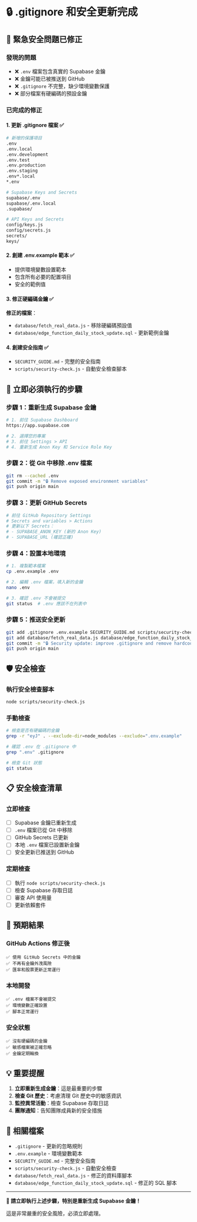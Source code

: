 # 🔒 .gitignore 和安全更新完成

## 🚨 緊急安全問題已修正

### 發現的問題
- ❌ `.env` 檔案包含真實的 Supabase 金鑰
- ❌ 金鑰可能已被推送到 GitHub
- ❌ `.gitignore` 不完整，缺少環境變數保護
- ❌ 部分檔案有硬編碼的預設金鑰

### 已完成的修正

#### 1. 更新 .gitignore 檔案 ✅
```bash
# 新增的保護項目
.env
.env.local
.env.development
.env.test
.env.production
.env.staging
.env*.local
*.env

# Supabase Keys and Secrets
supabase/.env
supabase/.env.local
.supabase/

# API Keys and Secrets
config/keys.js
config/secrets.js
secrets/
keys/
```

#### 2. 創建 .env.example 範本 ✅
- 提供環境變數設置範本
- 包含所有必要的配置項目
- 安全的範例值

#### 3. 修正硬編碼金鑰 ✅
**修正的檔案**：
- `database/fetch_real_data.js` - 移除硬編碼預設值
- `database/edge_function_daily_stock_update.sql` - 更新範例金鑰

#### 4. 創建安全指南 ✅
- `SECURITY_GUIDE.md` - 完整的安全指南
- `scripts/security-check.js` - 自動安全檢查腳本

## 🚨 立即必須執行的步驟

### 步驟 1：重新生成 Supabase 金鑰
```bash
# 1. 前往 Supabase Dashboard
https://app.supabase.com

# 2. 選擇您的專案
# 3. 前往 Settings > API
# 4. 重新生成 Anon Key 和 Service Role Key
```

### 步驟 2：從 Git 中移除 .env 檔案
```bash
git rm --cached .env
git commit -m "🔒 Remove exposed environment variables"
git push origin main
```

### 步驟 3：更新 GitHub Secrets
```bash
# 前往 GitHub Repository Settings
# Secrets and variables > Actions
# 更新以下 Secrets：
# - SUPABASE_ANON_KEY (新的 Anon Key)
# - SUPABASE_URL (確認正確)
```

### 步驟 4：設置本地環境
```bash
# 1. 複製範本檔案
cp .env.example .env

# 2. 編輯 .env 檔案，填入新的金鑰
nano .env

# 3. 確認 .env 不會被提交
git status  # .env 應該不在列表中
```

### 步驟 5：推送安全更新
```bash
git add .gitignore .env.example SECURITY_GUIDE.md scripts/security-check.js
git add database/fetch_real_data.js database/edge_function_daily_stock_update.sql
git commit -m "🔒 Security update: improve .gitignore and remove hardcoded keys"
git push origin main
```

## 🛡️ 安全檢查

### 執行安全檢查腳本
```bash
node scripts/security-check.js
```

### 手動檢查
```bash
# 檢查是否有硬編碼的金鑰
grep -r "eyJ" . --exclude-dir=node_modules --exclude=".env.example"

# 確認 .env 在 .gitignore 中
grep ".env" .gitignore

# 檢查 Git 狀態
git status
```

## 📋 安全檢查清單

### 立即檢查
- [ ] Supabase 金鑰已重新生成
- [ ] `.env` 檔案已從 Git 中移除
- [ ] GitHub Secrets 已更新
- [ ] 本地 `.env` 檔案已設置新金鑰
- [ ] 安全更新已推送到 GitHub

### 定期檢查
- [ ] 執行 `node scripts/security-check.js`
- [ ] 檢查 Supabase 存取日誌
- [ ] 審查 API 使用量
- [ ] 更新依賴套件

## 🎯 預期結果

### GitHub Actions 修正後
```
✅ 使用 GitHub Secrets 中的金鑰
✅ 不再有金鑰外洩風險
✅ 匯率和股票更新正常運行
```

### 本地開發
```
✅ .env 檔案不會被提交
✅ 環境變數正確設置
✅ 腳本正常運行
```

### 安全狀態
```
✅ 沒有硬編碼的金鑰
✅ 敏感檔案被正確忽略
✅ 金鑰定期輪換
```

## 💡 重要提醒

1. **立即重新生成金鑰**：這是最重要的步驟
2. **檢查 Git 歷史**：考慮清理 Git 歷史中的敏感資訊
3. **監控異常活動**：檢查 Supabase 存取日誌
4. **團隊通知**：告知團隊成員新的安全措施

## 🔗 相關檔案

- `.gitignore` - 更新的忽略規則
- `.env.example` - 環境變數範本
- `SECURITY_GUIDE.md` - 完整安全指南
- `scripts/security-check.js` - 自動安全檢查
- `database/fetch_real_data.js` - 修正的資料庫腳本
- `database/edge_function_daily_stock_update.sql` - 修正的 SQL 腳本

---

**🚨 請立即執行上述步驟，特別是重新生成 Supabase 金鑰！**

這是非常嚴重的安全風險，必須立即處理。
